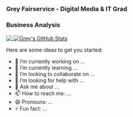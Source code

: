 ### Grey Fairservice - Digital Media & IT Grad
### Business Analysis

<a href="https://github.com/insanemallard/insanemallard">
  <img align="center" src="https://github-readme-stats.vercel.app/api/top-langs/?username=insanemallard&hide-html&title_color-ffffff&text_color=c9cacc&icon_color=2bbc8a&bg_color=1d1f21" />
</a>
<a href="https://github.com/insanemallard/insanemallard">
  <img align="center" src=https://github-readme-stats.vercel.app/api?username=insanemallard&show_icons=true&line_height=27&count_private=true&title_color=ffffff&text_color=c9cacc&icon_color=sbbc8a&bg_color=1d1f21" alt="Grey's GitHub Stats" />
</a>

Here are some ideas to get you started:

- 🔭 I’m currently working on ...
- 🌱 I’m currently learning ...
- 👯 I’m looking to collaborate on ...
- 🤔 I’m looking for help with ...
- 💬 Ask me about ...
- 📫 How to reach me: ...
- 😄 Pronouns: ...
- ⚡ Fun fact: ...
